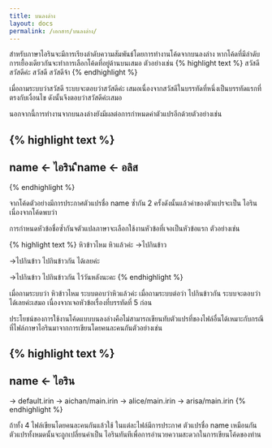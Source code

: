 ```yaml
---
title: บนลงล่าง
layout: docs
permalink: /เอกสาร/บนลงล่าง/
---
```

สำหรับภาษาไอรินจะมีการเรียงลำดับความสัมพันธ์โดยการทำงานโค้ดจากบนลงล่าง หากโค้ดที่มีลำดับการเยื้องเดียวกันจะทำการเลือกโค้ดที่อยู่ด้านบนเสมอ
ตัวอย่างเช่น
{% highlight text %}
สวัสดี
  สวัสดีค่ะ
สวัสดี
  สวัสดีจ้า
{% endhighlight %}

เมื่อถามระบบว่าสวัสดี ระบบจะตอบว่าสวัสดีค่ะ เสมอเนื่องจากสวัสดีในบรรทัดที่หนึ่งเป็นบรรทัดแรกที่ตรงกับเงื่อนไข ดังนั้นจึงตอบว่าสวัสดีค่ะเสมอ

นอกจากนี้การทำงานจากบนลงล่างยังมีผลต่อการกำหนดค่าตัวแปรอีกด้วยตัวอย่างเช่น

{% highlight text %}
---
name <- ไอริน
ืname <- อลิส
---
{% endhighlight %}

จากโค้ดตัวอย่างมีการประกาศตัวแปรชื่อ name ซ้ำกัน 2 ครั้งดังนั้นแล้วค่าของตัวแปรจะเป็น ไอริน เนื่องจากโค้ดพบว่า

การกำหนดหัวข้อชื่อซ้ำกันจตัวแปลภาษาจะเลือกใช้งานหัวข้อที่เจอเป็นหัวข้อแรก ตัวอย่างเช่น

{% highlight text %}
หิวข้าวไหม
  หิวแล้วค่ะ
    ->ไปกินข้าว

->ไปกินข้าว
  ไปกินข้าวกัน
    ได้เลยค่ะ

->ไปกินข้าว
  ไปกินข้าวกัน
    ไว้วันหลังนะคะ
{% endhighlight %}

เมื่อถามระบบว่า หิวข้าวไหม ระบบตอบว่าหิวแล้วค่ะ เมื่อถามระบบต่อว่า ไปกินข้าวกัน ระบบจะตอบว่าได้เลยค่ะเสมอ เนื่องจากเจอหัวข้อเรื่องที่บรรทัดที่ 5 ก่อน

ประโยชน์ของการใช้งานโค้ดแบบบนลงล่างคือไม่สามารถเขียนทับตัวแปรที่ของไฟล์อื่นได้เหมาะกับกรณีที่ไฟล์ภาษาไอรินมาจากการเขียนโดยคนละคนกันตัวอย่างเช่น

{% highlight text %}
---
name <- ไอริน
---
-> default.irin
-> aichan/main.irin
-> alice/main.irin
-> arisa/main.irin
{% endhighlight %}

ถ้าทั้ง 4 ไฟล์เขียนโดยคนละคนกันแล้วใช้ ในแต่ละไฟล์มีการประกาศ ตัวแปรชื่อ name เหมือนกัน ตัวแปรทั้งหมดนั้นจะถูกเปลี่ยนค่าเป็น ไอรินทันทีเพื่อการอำนวยความสะดวกในการเขียนโค้ดของท่าน
